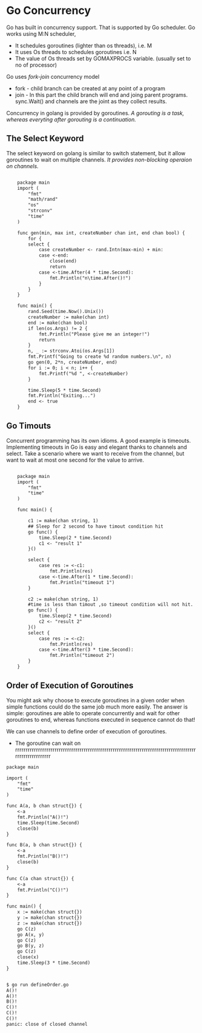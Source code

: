 # Go Concurrency
 Go has built in concurrency support. That is supported by Go scheduler.
 Go works using M:N scheduler,
  - It schedules goroutines (lighter than os threads), i.e. M
  - It uses Os threads to schedules goroutines i.e. N
  - The value of Os threads set by GOMAXPROCS variable. (usually set to no of processor)
 
 Go uses *fork-join* concurrency model
   * fork - child branch can be created at any point of a program
   * join - In this part the child branch will end and joing parent programs.
          sync.Wait() and channels are the joint as they collect results.
          
Concurrency in golang is provided by goroutines. 
 *A gorouting is a task, whereas everyting after gorouting is a continuation.*

## The Select Keyword
  The select keyword on golang is similar to switch statement, but it allow goroutines to wait on multiple channels.
  *It provides non-blocking operaion on channels.*
  
```txt

    package main
    import (
	    "fmt"
	    "math/rand"
	    "os"
	    "strconv"
	    "time"
    )

    func gen(min, max int, createNumber chan int, end chan bool) {
	    for {
		select {
		    case createNumber <- rand.Intn(max-min) + min:
		    case <-end:
			    close(end)
			    return
		    case <-time.After(4 * time.Second):
			    fmt.Println("n\time.After()!")
		    }
	    }
    }

    func main() {
	    rand.Seed(time.Now().Unix())
	    createNumber := make(chan int)
	    end := make(chan bool)
	    if len(os.Args) != 2 {
		    fmt.Println("Please give me an integer!")
		    return
	    }
	    n, _ := strconv.Atoi(os.Args[1])
	    fmt.Printf("Going to create %d random numbers.\n", n)
	    go gen(0, 2*n, createNumber, end)
	    for i := 0; i < n; i++ {
		    fmt.Printf("%d ", <-createNumber)
	    }

	    time.Sleep(5 * time.Second)
	    fmt.Println("Exiting...")
	    end <- true
    }
```

## Go Timouts
  Concurrent programming has its own idioms. A good example is timeouts.
Implementing timeouts in Go is easy and elegant thanks to channels and select.
 Take a scenario where we want to receive from the channel, but want to wait at most one second for the value to arrive.
```txt

    package main
    import (
        "fmt"
        "time"
    )

    func main() {

        c1 := make(chan string, 1)
        ## Sleep for 2 second to have timout condition hit
        go func() {
            time.Sleep(2 * time.Second)
            c1 <- "result 1"
        }()

        select {
            case res := <-c1:
                fmt.Println(res)
            case <-time.After(1 * time.Second):
                fmt.Println("timeout 1")
        }

        c2 := make(chan string, 1)
        #time is less than timout ,so timeout condition will not hit.
        go func() {
            time.Sleep(2 * time.Second)
            c2 <- "result 2"
        }()
        select {
            case res := <-c2:
                fmt.Println(res)
            case <-time.After(3 * time.Second):
                fmt.Println("timeout 2")
        }
    }
```

## Order of Execution of Goroutines
  You might ask why choose to execute goroutines in a given order when
simple functions could do the same job much more easily. The answer is
simple: goroutines are able to operate concurrently and wait for other
goroutines to end, whereas functions executed in sequence cannot do that!

  We can use channels to define order of execution of goroutines.
  * The goroutine can wait on rrrrrrrrrrrrrrrrrrrrrrrrrrrrrrrrrrrrrrrrrrrrrrrrrrrrrrrrrrrrrrrrrrrrrrrrrrrrrrrrrrrrrrrrrrrrrrrrrrrrrrrr
 
```txt
package main

import (
	"fmt"
	"time"
)

func A(a, b chan struct{}) {
	<-a
	fmt.Println("A()!")
	time.Sleep(time.Second)
	close(b)
}

func B(a, b chan struct{}) {
	<-a
	fmt.Println("B()!")
	close(b)
}

func C(a chan struct{}) {
	<-a
	fmt.Println("C()!")
}

func main() {
	x := make(chan struct{})
	y := make(chan struct{})
	z := make(chan struct{})
	go C(z)
	go A(x, y)
	go C(z)
	go B(y, z)
	go C(z)
	close(x)
	time.Sleep(3 * time.Second)
}


$ go run defineOrder.go
A()!
A()!
B()!
C()!
C()!
C()!
panic: close of closed channel
```